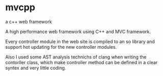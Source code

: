 # mvcpp
a c++ web framework

A high performance web framework using C++
and MVC framework.

Every controller module in the web site is compiled to an so library and support hot updating
for the new controller modules.

Also I used some AST analysis technichs of clang when writing the contorller class, which make 
controller method can be defined in a clear syntex and very little coding.
